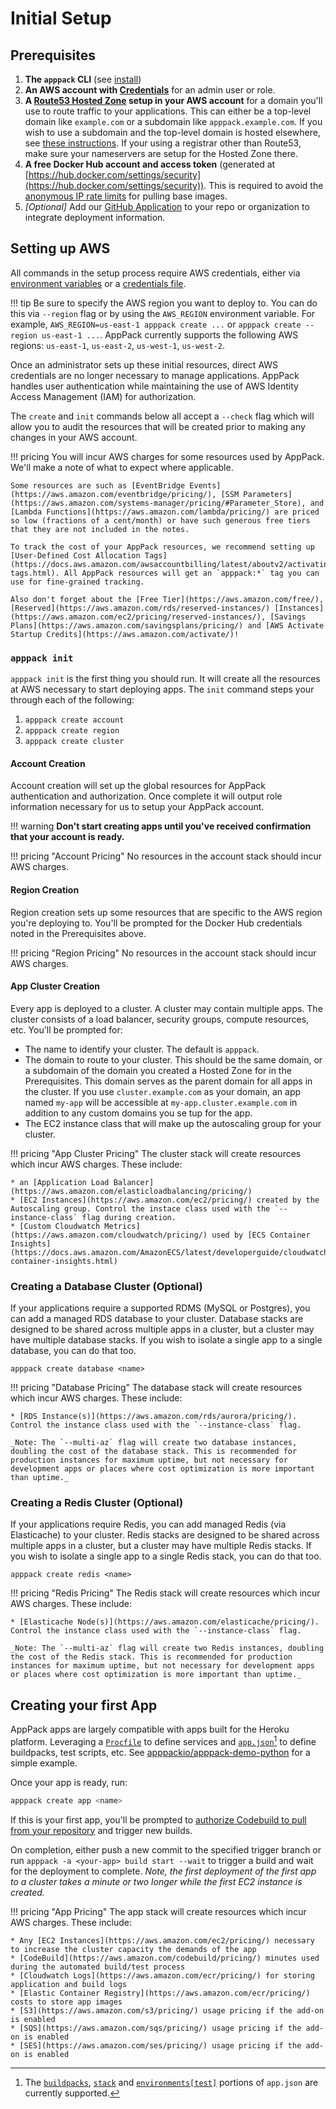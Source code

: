 # Initial Setup

## Prerequisites

1. **The `apppack` CLI** (see [install](install.md))
2. **An AWS account with [Credentials](https://boto3.amazonaws.com/v1/documentation/api/latest/guide/credentials.html)** for an admin user or role.
3. **A [Route53 Hosted Zone](https://docs.aws.amazon.com/Route53/latest/DeveloperGuide/CreatingHostedZone.html) setup in your AWS account** for a domain you'll use to route traffic to your applications. This can either be a top-level domain like `example.com` or a subdomain like `apppack.example.com`. If you wish to use a subdomain and the top-level domain is hosted elsewhere, see [these instructions](https://docs.aws.amazon.com/Route53/latest/DeveloperGuide/CreatingNewSubdomain.html). If your using a registrar other than Route53, make sure your nameservers are setup for the Hosted Zone there.
4. **A free Docker Hub account and access token** (generated at [https://hub.docker.com/settings/security](https://hub.docker.com/settings/security)). This is required to avoid the [anonymous IP rate limits](https://docs.docker.com/docker-hub/download-rate-limit/) for pulling base images.
5. _[Optional]_ Add our [GitHub Application](https://github.com/apps/apppack-io) to your repo or organization to integrate deployment information.

## Setting up AWS

All commands in the setup process require AWS credentials, either via [environment variables](https://docs.aws.amazon.com/sdk-for-go/v1/developer-guide/configuring-sdk.html#environment-variables) or a [credentials file](https://docs.aws.amazon.com/sdk-for-go/v1/developer-guide/configuring-sdk.html#shared-credentials-file).

!!! tip
    Be sure to specify the AWS region you want to deploy to. You can do this via `--region` flag or by using the `AWS_REGION` environment variable. For example, `AWS_REGION=us-east-1 apppack create ...` or `apppack create --region us-east-1 ...`. AppPack currently supports the following AWS regions: `us-east-1`, `us-east-2`, `us-west-1`, `us-west-2`.

Once an administrator sets up these initial resources, direct AWS credentials are no longer necessary to manage applications. AppPack handles user authentication while maintaining the use of AWS Identity Access Management (IAM) for authorization.

The `create` and `init` commands below all accept a `--check` flag which will allow you to audit the resources that will be created prior to making any changes in your AWS account.

!!! pricing
    You will incur AWS charges for some resources used by AppPack. We'll make a note of what to expect where applicable.
    
    Some resources are such as [EventBridge Events](https://aws.amazon.com/eventbridge/pricing/), [SSM Parameters](https://aws.amazon.com/systems-manager/pricing/#Parameter_Store), and [Lambda Functions](https://aws.amazon.com/lambda/pricing/) are priced so low (fractions of a cent/month) or have such generous free tiers that they are not included in the notes.

    To track the cost of your AppPack resources, we recommend setting up [User-Defined Cost Allocation Tags](https://docs.aws.amazon.com/awsaccountbilling/latest/aboutv2/activating-tags.html). All AppPack resources will get an `apppack:*` tag you can use for fine-grained tracking.
    
    Also don't forget about the [Free Tier](https://aws.amazon.com/free/), [Reserved](https://aws.amazon.com/rds/reserved-instances/) [Instances](https://aws.amazon.com/ec2/pricing/reserved-instances/), [Savings Plans](https://aws.amazon.com/savingsplans/pricing/) and [AWS Activate Startup Credits](https://aws.amazon.com/activate/)!


### `apppack init`

`apppack init` is the first thing you should run. It will create all the resources at AWS necessary to start deploying apps. The `init` command steps your through each of the following:

1. `apppack create account`
2. `apppack create region`
3. `apppack create cluster`

#### Account Creation

Account creation will set up the global resources for AppPack authentication and authorization. Once complete it will output role information necessary for us to setup your AppPack account.


!!! warning
    **Don't start creating apps until you've received confirmation that your account is ready.**

!!! pricing "Account Pricing"
    No resources in the account stack should incur AWS charges.

#### Region Creation

Region creation sets up some resources that are specific to the AWS region you're deploying to. You'll be prompted for the Docker Hub credentials noted in the Prerequisites above.

!!! pricing "Region Pricing"
    No resources in the account stack should incur AWS charges.

#### App Cluster Creation

Every app is deployed to a cluster. A cluster may contain multiple apps. The cluster consists of a load balancer, security groups, compute resources, etc. You'll be prompted for:

* The name to identify your cluster. The default is `apppack`.
* The domain to route to your cluster. This should be the same domain, or a subdomain of the domain you created a Hosted Zone for in the Prerequisites. This domain serves as the parent domain for all apps in the cluster. If you use `cluster.example.com` as your domain, an app named `my-app` will be accessible at `my-app.cluster.example.com` in addition to any custom domains you se tup for the app.
* The EC2 instance class that will make up the autoscaling group for your cluster.

!!! pricing "App Cluster Pricing"
    The cluster stack will create resources which incur AWS charges. These include:
    
    * an [Application Load Balancer](https://aws.amazon.com/elasticloadbalancing/pricing/)
    * [EC2 Instances](https://aws.amazon.com/ec2/pricing/) created by the Autoscaling group. Control the instace class used with the `--instance-class` flag during creation.
    * [Custom Cloudwatch Metrics](https://aws.amazon.com/cloudwatch/pricing/) used by [ECS Container Insights](https://docs.aws.amazon.com/AmazonECS/latest/developerguide/cloudwatch-container-insights.html)

### Creating a Database Cluster (Optional)

If your applications require a supported RDMS (MySQL or Postgres), you can add a managed RDS database to your cluster. Database stacks are designed to be shared across multiple apps in a cluster, but a cluster may have multiple database stacks. If you wish to isolate a single app to a single database, you can do that too.

```
apppack create database <name>
```

!!! pricing "Database Pricing"
    The database stack will create resources which incur AWS charges. These include:

    * [RDS Instance(s)](https://aws.amazon.com/rds/aurora/pricing/). Control the instance class used with the `--instance-class` flag.

    _Note: The `--multi-az` flag will create two database instances, doubling the cost of the database stack. This is recommended for production instances for maximum uptime, but not necessary for development apps or places where cost optimization is more important than uptime._ 

### Creating a Redis Cluster (Optional)

If your applications require Redis, you can add managed Redis (via Elasticache) to your cluster. Redis stacks are designed to be shared across multiple apps in a cluster, but a cluster may have multiple Redis stacks. If you wish to isolate a single app to a single Redis stack, you can do that too.

```
apppack create redis <name>
```

!!! pricing "Redis Pricing"
    The Redis stack will create resources which incur AWS charges. These include:

    * [Elasticache Node(s)](https://aws.amazon.com/elasticache/pricing/). Control the instance class used with the `--instance-class` flag.

    _Note: The `--multi-az` flag will create two Redis instances, doubling the cost of the Redis stack. This is recommended for production instances for maximum uptime, but not necessary for development apps or places where cost optimization is more important than uptime._ 

## Creating your first App

AppPack apps are largely compatible with apps built for the Heroku platform. Leveraging a [`Procfile`](https://devcenter.heroku.com/articles/procfile) to define services and [`app.json`](https://devcenter.heroku.com/articles/app-json-schema)[^1] to define buildpacks, test scripts, etc. See [apppackio/apppack-demo-python](https://github.com/apppackio/apppack-demo-python) for a simple example.

Once your app is ready, run:

```bash
apppack create app <name>
```

If this is your first app, you'll be prompted to [authorize Codebuild to pull from your repository](https://docs.aws.amazon.com/codebuild/latest/userguide/access-tokens.html) and trigger new builds.

On completion, either push a new commit to the specified trigger branch or run `apppack -a <your-app> build start --wait` to trigger a build and wait for the deployment to complete. _Note, the first deployment of the first app to a cluster takes a minute or two longer while the first EC2 instance is created._

!!! pricing "App Pricing"
    The app stack will create resources which incur AWS charges. These include:

    * Any [EC2 Instances](https://aws.amazon.com/ec2/pricing/) necessary to increase the cluster capacity the demands of the app
    * [CodeBuild](https://aws.amazon.com/codebuild/pricing/) minutes used during the automated build/test process
    * [Cloudwatch Logs](https://aws.amazon.com/ecr/pricing/) for storing application and build logs
    * [Elastic Container Registry](https://aws.amazon.com/ecr/pricing/) costs to store app images
    * [S3](https://aws.amazon.com/s3/pricing/) usage pricing if the add-on is enabled
    * [SQS](https://aws.amazon.com/sqs/pricing/) usage pricing if the add-on is enabled
    * [SES](https://aws.amazon.com/ses/pricing/) usage pricing if the add-on is enabled
    


[^1]: The [`buildpacks`](https://devcenter.heroku.com/articles/app-json-schema#buildpacks), [`stack`](https://devcenter.heroku.com/articles/app-json-schema#stack) and [`environments[test]`](https://devcenter.heroku.com/articles/app-json-schema#environments) portions of `app.json` are currently supported.
